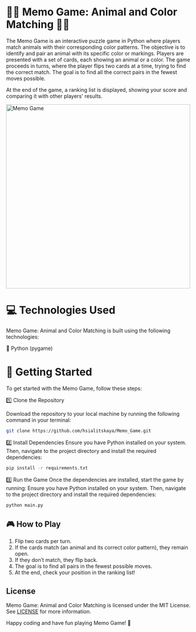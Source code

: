 #  🧩🐾 Memo Game: Animal and Color Matching 🐾🧩

The Memo Game is an interactive puzzle game in Python where players match animals with their corresponding color patterns. The objective is to identify and pair an animal with its specific color or markings. Players are presented with a set of cards, each showing an animal or a color. The game proceeds in turns, where the player flips two cards at a time, trying to find the correct match. The goal is to find all the correct pairs in the fewest moves possible.

At the end of the game, a ranking list is displayed, showing your score and comparing it with other players' results. 

<img width="500" alt="Memo Game" src="https://github.com/user-attachments/assets/090a7b2c-9066-455b-9eaf-ef581d5e5e8d" />


# 💻 Technologies Used

Memo Game: Animal and Color Matching is built using the following technologies:

📍 Python (pygame)


# 🏁 Getting Started

To get started with the Memo Game, follow these steps:

1️⃣ Clone the Repository  

Download the repository to your local machine by running the following command in your terminal:  

```bash
git clone https://github.com/hsialitskaya/Memo_Game.git
```

2️⃣ Install Dependencies
Ensure you have Python installed on your system. Then, navigate to the project directory and install the required dependencies: 
```bash
pip install -r requirements.txt
```

3️⃣ Run the Game
Once the dependencies are installed, start the game by running:
Ensure you have Python installed on your system. Then, navigate to the project directory and install the required dependencies: 
```bash
python main.py
```


## 🎮 How to Play

1. Flip two cards per turn.
2. If the cards match (an animal and its correct color pattern), they remain open.
3. If they don’t match, they flip back.
4. The goal is to find all pairs in the fewest possible moves.
5. At the end, check your position in the ranking list!

## License
Memo Game: Animal and Color Matching is licensed under the MIT License. See [LICENSE](https://github.com/hsialitskaya/Memo_Game/blob/main/LICENSE) for more information.


Happy coding and have fun playing Memo Game! 🎉
